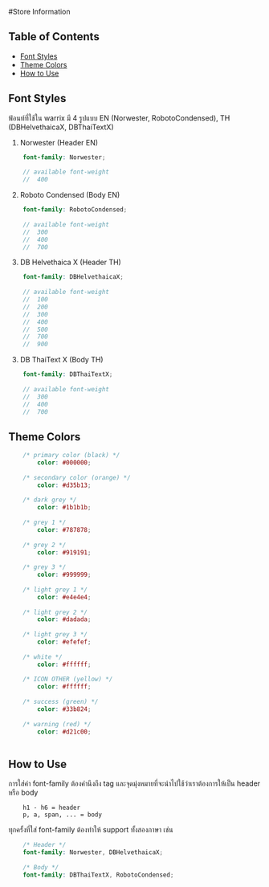 #Store Information

## Table of Contents
* [Font Styles](#font-styles)
* [Theme Colors](#theme-colors)
* [How to Use](#how-to-use)

## Font Styles

ฟ้อนท์ที่ใช้ใน warrix มี 4 รูปแบบ EN (Norwester, RobotoCondensed), TH (DBHelvethaicaX, DBThaiTextX)


1. Norwester (Header EN)
```scss
    font-family: Norwester;
    
    // available font-weight
    //  400
```

2. Roboto Condensed (Body EN)
```scss
    font-family: RobotoCondensed;
    
    // available font-weight
    //  300
    //  400
    //  700
```

3. DB Helvethaica X (Header TH)
```scss
    font-family: DBHelvethaicaX;
        
    // available font-weight
    //  100
    //  200
    //  300
    //  400
    //  500
    //  700
    //  900
```

3. DB ThaiText X (Body TH)
```scss
    font-family: DBThaiTextX;
        
    // available font-weight
    //  300
    //  400
    //  700
```

## Theme Colors
```scss
    /* primary color (black) */
        color: #000000;
    
    /* secondary color (orange) */
        color: #d35b13;
        
    /* dark grey */
        color: #1b1b1b;
            
    /* grey 1 */
        color: #787878;
    
    /* grey 2 */
        color: #919191;
    
    /* grey 3 */
        color: #999999;
    
    /* light grey 1 */
        color: #e4e4e4;
    
    /* light grey 2 */
        color: #dadada;
    
    /* light grey 3 */
        color: #efefef;
        
    /* white */
        color: #ffffff;
        
    /* ICON OTHER (yellow) */
        color: #ffffff;
        
    /* success (green) */
        color: #33b824;
        
    /* warning (red) */
        color: #d21c00;
       
```

## How to Use

การใส่ค่า font-family ต้องคำนึงถึง tag และจุดมุ่งหมายที่จะนำไปใช้ว่าเราต้องการให้เป็น header หรือ body

```text
    h1 - h6 = header
    p, a, span, ... = body
```

ทุกครั้งที่ใส่ font-family ต้องทำให้ support ทั้งสองภาษา เช่น

```scss
    /* Header */
    font-family: Norwester, DBHelvethaicaX;
    
    /* Body */
    font-family: DBThaiTextX, RobotoCondensed;
```
